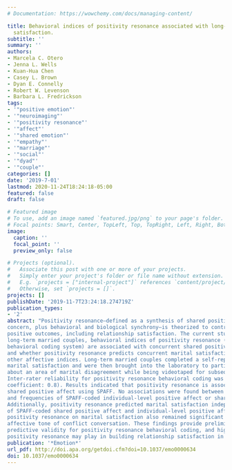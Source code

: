 ```yaml
---
# Documentation: https://wowchemy.com/docs/managing-content/

title: Behavioral indices of positivity resonance associated with long-term marital
  satisfaction.
subtitle: ''
summary: ''
authors:
- Marcela C. Otero
- Jenna L. Wells
- Kuan-Hua Chen
- Casey L. Brown
- Dyan E. Connelly
- Robert W. Levenson
- Barbara L. Fredrickson
tags: 
- '"positive emotion"'
- '"neuroimaging"'
- '"positivity resonance"'
- '"affect"'
- '"shared emotion"'
- '"empathy"'
- '"marriage"'
- '"social"'
- '"dyad"'
- '"couple"'
categories: []
date: '2019-7-01'
lastmod: 2020-11-24T18:24:18-05:00
featured: false
draft: false

# Featured image
# To use, add an image named `featured.jpg/png` to your page's folder.
# Focal points: Smart, Center, TopLeft, Top, TopRight, Left, Right, BottomLeft, Bottom, BottomRight.
image:
  caption: ''
  focal_point: ''
  preview_only: false

# Projects (optional).
#   Associate this post with one or more of your projects.
#   Simply enter your project's folder or file name without extension.
#   E.g. `projects = ["internal-project"]` references `content/project/deep-learning/index.md`.
#   Otherwise, set `projects = []`.
projects: []
publishDate: '2019-11-7T23:24:18.274719Z'
publication_types:
- '2'
abstract: "Positivity resonance—defined as a synthesis of shared positive affect, mutual care and
concern, plus behavioral and biological synchrony—is theorized to contribute to a host of
positive outcomes, including relationship satisfaction. The current study examined whether, in
long-term married couples, behavioral indices of positivity resonance (rated using a new
behavioral coding system) are associated with concurrent shared positive affect using a wellestablished dyadic-level behavioral coding system (i.e., Specific Affect Coding System: SPAFF),
and whether positivity resonance predicts concurrent marital satisfaction independently from
other affective indices. Long-term married couples completed a self-report inventory assessing
marital satisfaction and were then brought into the laboratory to participate in a conversation
about an area of marital disagreement while being videotaped for subsequent behavioral coding.
Inter-rater reliability for positivity resonance behavioral coding was high (intraclass correlation
coefficient: 0.8). Results indicated that positivity resonance is associated with frequency of
shared positive affect using SPAFF. No associations were found between positivity resonance
and frequencies of SPAFF-coded individual-level positive affect or shared negative affect.
Additionally, positivity resonance predicted marital satisfaction independently from frequencies
of SPAFF-coded shared positive affect and individual-level positive affect alone. The effect of
positivity resonance on marital satisfaction also remained significant after controlling for overall
affective tone of conflict conversation. These findings provide preliminary construct and
predictive validity for positivity resonance behavioral coding, and highlight the possible role
positivity resonance may play in building relationship satisfaction in married couples." 
publication: '*Emotion*'
url_pdf: http://doi.apa.org/getdoi.cfm?doi=10.1037/emo0000634
doi: 10.1037/emo0000634
---
```

